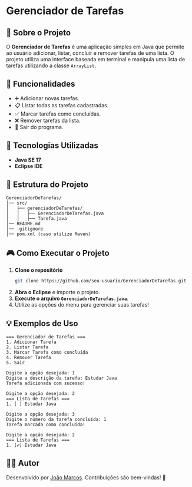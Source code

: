# Gerenciador de Tarefas

## 📌 Sobre o Projeto
O **Gerenciador de Tarefas** é uma aplicação simples em Java que permite ao usuário adicionar, listar, concluir e remover tarefas de uma lista. O projeto utiliza uma interface baseada em terminal e manipula uma lista de tarefas utilizando a classe `ArrayList`.

## 🔧 Funcionalidades
- ➕ Adicionar novas tarefas.
- 📋 Listar todas as tarefas cadastradas.
- ✅ Marcar tarefas como concluídas.
- ❌ Remover tarefas da lista.
- 🚪 Sair do programa.

## 🚀 Tecnologias Utilizadas
- **Java SE 17**
- **Eclipse IDE**

## 📂 Estrutura do Projeto
```
GerenciadorDeTarefas/
│── src/
│   ├── gerenciadorDeTarefas/
│   │   ├── GerenciadorDeTarefas.java
│   │   ├── Tarefa.java
│── README.md
│── .gitignore
│── pom.xml (caso utilize Maven)
```

## 🎮 Como Executar o Projeto
1. **Clone o repositório**
   ```bash
   git clone https://github.com/seu-usuario/GerenciadorDeTarefas.git
   ```
2. **Abra o Eclipse** e importe o projeto.
3. **Execute o arquivo `GerenciadorDeTarefas.java`**.
4. Utilize as opções do menu para gerenciar suas tarefas!

## 💡 Exemplos de Uso
```
=== Gerenciador de Tarefas ===
1. Adicionar Tarefa
2. Listar Tarefa
3. Marcar Tarefa como concluída
4. Remover Tarefa
5. Sair

Digite a opção desejada: 1
Digite a descrição da tarefa: Estudar Java
Tarefa adicionada com sucesso!

Digite a opção desejada: 2
=== Lista de Tarefas ===
1. [ ] Estudar Java

Digite a opção desejada: 3
Digite o número da tarefa concluída: 1
Tarefa marcada como concluída!

Digite a opção desejada: 2
=== Lista de Tarefas ===
1. [✔] Estudar Java
```

## 👨‍💻 Autor
Desenvolvido por [João Marcos](https://github.com/Joaomos). Contribuições são bem-vindas! 🚀
